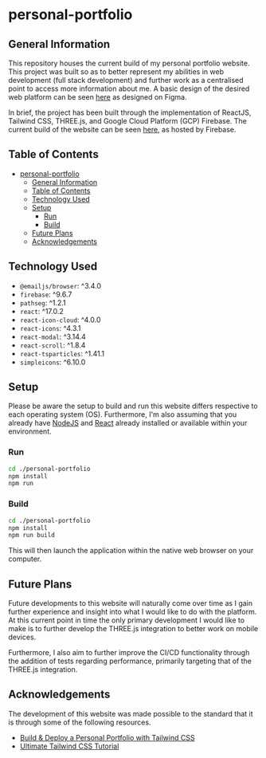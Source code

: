 # personal-portfolio

## General Information

This repository houses the current build of my personal portfolio website. This project was built so as to better represent my abilities in web development (full stack development) and further work as a centralised point to access more information about me. A basic design of the desired web platform can be seen [here](https://www.figma.com/file/KKP7CBfZuGCs80q9LqlfzE/Personal-Portfolio-Website-%7C-2022---Present?node-id=0%3A1) as designed on Figma.

In brief, the project has been built through the implementation of ReactJS, Tailwind CSS, THREE.js, and Google Cloud Platform (GCP) Firebase. The current build of the website can be seen [here](http://jim-t-kelly.web.app), as hosted by Firebase.

## Table of Contents

- [personal-portfolio](#personal-portfolio)
  - [General Information](#general-information)
  - [Table of Contents](#table-of-contents)
  - [Technology Used](#technology-used)
  - [Setup](#setup)
    - [Run](#run)
    - [Build](#build)
  - [Future Plans](#future-plans)
  - [Acknowledgements](#acknowledgements)

## Technology Used

- `@emailjs/browser`: ^3.4.0
- `firebase`: ^9.6.7
- `pathseg`: ^1.2.1
- `react`: ^17.0.2
- `react-icon-cloud`: ^4.0.0
- `react-icons`: ^4.3.1
- `react-modal`: ^3.14.4
- `react-scroll`: ^1.8.4
- `react-tsparticles`: ^1.41.1
- `simpleicons`: ^6.10.0

## Setup

Please be aware the setup to build and run this website differs respective to each operating system (OS). Furthermore, I'm also assuming that you already have [NodeJS](https://nodejs.org/en/) and [React](https://reactjs.org) already installed or available within your environment.

### Run

```bash
cd ./personal-portfolio
npm install
npm run
```

### Build

```bash
cd ./personal-portfolio
npm install
npm run build
```

This will then launch the application within the native web browser on your computer.

## Future Plans

Future developments to this website will naturally come over time as I gain further experience and insight into what I would like to do with the platform. At this current point in time the only primary development I would like to make is to further develop the THREE.js integration to better work on mobile devices.

Furthermore, I also aim to further improve the CI/CD functionality through the addition of tests regarding performance, primarily targeting that of the THREE.js integration.

## Acknowledgements

The development of this website was made possible to the standard that it is through some of the following resources.

- [Build & Deploy a Personal Portfolio with Tailwind CSS](https://youtu.be/Vp6GC3jKG20)
- [Ultimate Tailwind CSS Tutorial](https://youtu.be/pfaSUYaSgRo)
